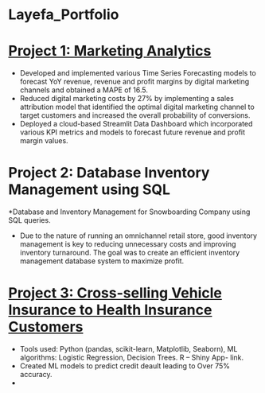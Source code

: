# Layefa_Portfolio


# [Project 1: Marketing Analytics](https://github.com/Layefa/IPProject/blob/main/New%20INFORMS%20Poster%20V2.pdf)
* Developed and implemented various Time Series Forecasting models to forecast YoY revenue, revenue and profit margins by digital marketing channels and obtained a MAPE of 16.5.
* Reduced digital marketing costs by 27% by implementing a sales attribution model that identified the optimal digital marketing channel to target customers and increased the overall probability of conversions.
* Deployed a cloud-based Streamlit Data Dashboard which incorporated various KPI metrics and models to forecast future revenue and profit margin values.


# Project 2: Database Inventory Management using SQL 
 *Database and Inventory Management for Snowboarding Company using SQL queries. 
 * Due to the nature of running an omnichannel retail store, good inventory management is key to reducing unnecessary costs and improving inventory turnaround. The goal was to create an efficient inventory management database system to maximize profit.

# [Project 3: Cross-selling Vehicle Insurance to Health Insurance Customers](https://csolanki.shinyapps.io/FinalProject/)
* Tools used: Python (pandas, scikit-learn, Matplotlib, Seaborn), ML algorithms: Logistic Regression, Decision Trees. R – Shiny App- link.
* Created ML models to predict credit deault leading to Over 75% accuracy.
*
